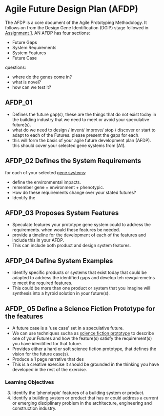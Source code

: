 # Agile Future Design Plan (AFDP)

The AFDP is a core document of the Agile Prototyping Methodology. It follows on from the Design Gene Identification (DGIP) stage followed in [Assignment 1]. AN AFDP has four sections:

* Future Gaps
* System Requirements
* System Features
* Future Case

questions:

* where do the genes come in?
* what is novel?
* how can we test it?

## AFDP_01 
* Defines the future gap(s), these are the things that do not exist today in the building industry that we need to meet or avoid your speculative future(s).
* what do we need to design / invent/ improve/ stop / discover or start to adapt to each of the Futures. please present the gaps for each.
* this will form the basis of your agile future development plan (AFDP). this should cover your selected gene systems from [A1].
  
## AFDP_02 Defines the System Requirements 
for each of your selected [gene systems]:
* define the environmental impacts.
* remember gene = environment + phenotypic.
* How do these requirements change over your stated futures?
* Identify the
  
## AFDP_03 Proposes System Features
* Speculate features your prototype gene system could to address the requirements. when would these features be needed.
* provide a timeline for the development of each of the features and include this in your AFDP.
* This can include both product and design system features.

## AFDP_04 Define System Examples
* Identify specific products or systems that exist today that could be adapted to address the identified gaps and develop teh rewquiremetns to meet the required features.
* This could be more than one product or system that you imagine will synthesis into a hyrbid solution in your future(s).

## AFDP_ 05 Define a Science Fiction Prototype for the features
* A future case is a 'use case' set in a speculative future.
* We can use techniques sucha as [science fiction prototype] to describe one of your Futures and how the feature(s) satisfy the requirement(s) you have idenitified for that future.
* Provides either a hard or soft science fiction prototype, that defines the vision for the future case(s).
* Produce a 1 page narrative that des
* This is a creative exercise it should be grounded in the thinking you have developed in the rest of the exercise.

### Learning Objectives
3. Identify the ‘phenotypic’ features of a building system or product.
4. Identify a building system or product that has or could address a current or emerging disciplinary problem in the architecture, engineering and construction industry.

[science fiction prototype]: /Agile/Concepts/ScienceFictionPrototype
[meta disciplinary analysis]: /Agile/Concepts/MetaDisciplinary
[gene systems]: /Agile/Genes
[Assignment 1]: /Agile/Assignments/A1
